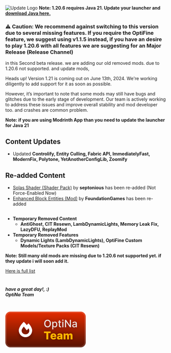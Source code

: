 ![Update Logo](https://github.com/OptiNa-Team/OptiNa-Reborn/blob/main/update_banners/hotfix_changelog_banner.png?raw=true)
**Note: 1.20.6 requires Java 21. Update your launcher and [download Java here.](https://www.oracle.com/in/java/technologies/downloads/)**

### ⚠️ Caution: **We recommend against switching to this version due to several missing features. If you require the OptiFine feature, we suggest using v1.1.5 instead, if you have an desire to play 1.20.6 with all features we are suggesting for an Major Release (Release Channel)**

in this Second beta release. we are adding our old removed mods. due to 1.20.6 not supported. and update mods,

Heads up! Version 1.21 is coming out on June 13th, 2024. We're working diligently to add support for it as soon as possible.

However, it’s important to note that some mods may still have bugs and glitches due to the early stage of development. Our team is actively working to address these issues and improve overall stability and mod developer too. and crashes are common problem.


**Note: if you are using Modrinth App than you need to update the launcher for Java 21**
## Content Updates
- Updated **Controlify, Entity Culling, Fabric API, ImmediatelyFast, ModernFix, Polytone, YetAnotherConfigLib, Zoomify**         
## Re-added Content
- [Solas Shader (Shader Pack)](https://modrinth.com/shader/solas-shader) by **septonious** has been re-added (Not Force-Enabled Now)
- [Enhanced Block Entities (Mod)](https://modrinth.com/mod/ebe) by **FoundationGames** has been re-added



##
- **Temporary Removed Content**
    - **AntiGhost, CIT Resewn, LambDynamicLights, Memory Leak Fix, LazyDFU, ReplayMod**
- **Temporary Removed Features**
    - **Dynamic Lights (LambDynamicLights), OptiFine Custom Models/Texture Packs (CIT Resewn)**
      
**Note: Still many old mods are missing due to 1.20.6 not supported yet. if they update i will soon add it.**

[Here is full list](https://github.com/OptiNa-Team/OptiNa-Reborn/issues/18)
 #
 
***have a great day!, :)*** <br>
***OptiNa Team***

<br>

![OptiNa Team](https://raw.githubusercontent.com/NotAGanesh/OptiNa-Team/c834c07242f36d99bc07b4e6b1219cd71d7470e0/badges/cozy.svg)
